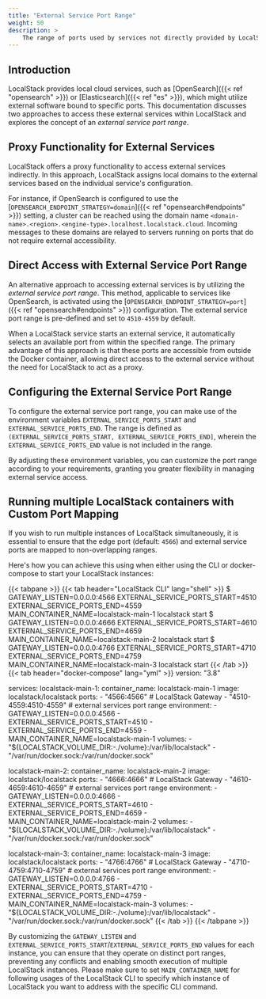 ```yaml
---
title: "External Service Port Range"
weight: 50
description: >
    The range of ports used by services not directly provided by LocalStack
---
```


## Introduction

LocalStack provides local cloud services, such as [OpenSearch]({{< ref "opensearch" >}}) or [Elasticsearch]({{< ref "es" >}}), which might utilize external software bound to specific ports.
This documentation discusses two approaches to access these external services within LocalStack and explores the concept of an _external service port range_.

## Proxy Functionality for External Services

LocalStack offers a proxy functionality to access external services indirectly.
In this approach, LocalStack assigns local domains to the external services based on the individual service's configuration.

For instance, if OpenSearch is configured to use the [`OPENSEARCH_ENDPOINT_STRATEGY=domain`]({{< ref "opensearch#endpoints" >}}) setting, a cluster can be reached using the domain name `<domain-name>.<region>.<engine-type>.localhost.localstack.cloud`.
Incoming messages to these domains are relayed to servers running on ports that do not require external accessibility.

## Direct Access with External Service Port Range

An alternative approach to accessing external services is by utilizing the _external service port range_.
This method, applicable to services like OpenSearch, is activated using the [`OPENSEARCH_ENDPOINT_STRATEGY=port`]({{< ref "opensearch#endpoints" >}}) configuration.
The external service port range is pre-defined and set to `4510-4559` by default.

When a LocalStack service starts an external service, it automatically selects an available port from within the specified range.
The primary advantage of this approach is that these ports are accessible from outside the Docker container, allowing direct access to the external service without the need for LocalStack to act as a proxy.

## Configuring the External Service Port Range

To configure the external service port range, you can make use of the environment variables `EXTERNAL_SERVICE_PORTS_START` and `EXTERNAL_SERVICE_PORTS_END`.
The range is defined as `(EXTERNAL_SERVICE_PORTS_START, EXTERNAL_SERVICE_PORTS_END]`, wherein the `EXTERNAL_SERVICE_PORTS_END` value is not included in the range.

By adjusting these environment variables, you can customize the port range according to your requirements, granting you greater flexibility in managing external service access.

## Running multiple LocalStack containers with Custom Port Mapping

If you wish to run multiple instances of LocalStack simultaneously, it is essential to ensure that the edge port (default: `4566`) and external service ports are mapped to non-overlapping ranges.

Here's how you can achieve this using when either using the CLI or docker-compose to start your LocalStack instances:

{{< tabpane >}}
{{< tab header="LocalStack CLI" lang="shell" >}}
$ GATEWAY_LISTEN=0.0.0.0:4566 EXTERNAL_SERVICE_PORTS_START=4510 EXTERNAL_SERVICE_PORTS_END=4559 MAIN_CONTAINER_NAME=localstack-main-1 localstack start
$ GATEWAY_LISTEN=0.0.0.0:4666 EXTERNAL_SERVICE_PORTS_START=4610 EXTERNAL_SERVICE_PORTS_END=4659 MAIN_CONTAINER_NAME=localstack-main-2 localstack start
$ GATEWAY_LISTEN=0.0.0.0:4766 EXTERNAL_SERVICE_PORTS_START=4710 EXTERNAL_SERVICE_PORTS_END=4759 MAIN_CONTAINER_NAME=localstack-main-3 localstack start
{{< /tab >}}
{{< tab header="docker-compose" lang="yml" >}}
version: "3.8"

services:
  localstack-main-1:
    container_name: localstack-main-1
    image: localstack/localstack
    ports:
      - "4566:4566"            # LocalStack Gateway
      - "4510-4559:4510-4559"  # external services port range
    environment:
      - GATEWAY_LISTEN=0.0.0.0:4566
      - EXTERNAL_SERVICE_PORTS_START=4510
      - EXTERNAL_SERVICE_PORTS_END=4559
      - MAIN_CONTAINER_NAME=localstack-main-1
    volumes:
      - "${LOCALSTACK_VOLUME_DIR:-./volume}:/var/lib/localstack"
      - "/var/run/docker.sock:/var/run/docker.sock"

  localstack-main-2:
    container_name: localstack-main-2
    image: localstack/localstack
    ports:
      - "4666:4666"            # LocalStack Gateway
      - "4610-4659:4610-4659"  # external services port range
    environment:
      - GATEWAY_LISTEN=0.0.0.0:4666
      - EXTERNAL_SERVICE_PORTS_START=4610
      - EXTERNAL_SERVICE_PORTS_END=4659
      - MAIN_CONTAINER_NAME=localstack-main-2
    volumes:
      - "${LOCALSTACK_VOLUME_DIR:-./volume}:/var/lib/localstack"
      - "/var/run/docker.sock:/var/run/docker.sock"

  localstack-main-3:
    container_name: localstack-main-3
    image: localstack/localstack
    ports:
      - "4766:4766"            # LocalStack Gateway
      - "4710-4759:4710-4759"  # external services port range
    environment:
      - GATEWAY_LISTEN=0.0.0.0:4766
      - EXTERNAL_SERVICE_PORTS_START=4710
      - EXTERNAL_SERVICE_PORTS_END=4759
      - MAIN_CONTAINER_NAME=localstack-main-3
    volumes:
      - "${LOCALSTACK_VOLUME_DIR:-./volume}:/var/lib/localstack"
      - "/var/run/docker.sock:/var/run/docker.sock"
{{< /tab >}}
{{< /tabpane >}}

By customizing the `GATEWAY_LISTEN` and `EXTERNAL_SERVICE_PORTS_START`/`EXTERNAL_SERVICE_PORTS_END` values for each instance, you can ensure that they operate on distinct port ranges, preventing any conflicts and enabling smooth execution of multiple LocalStack instances.
Please make sure to set `MAIN_CONTAINER_NAME` for following usages of the LocalStack CLI to specify which instance of LocalStack you want to address with the specific CLI command.
